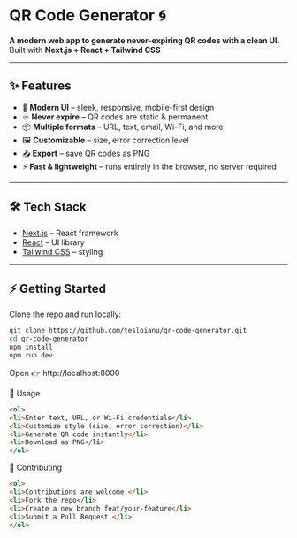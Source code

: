 # QR Code Generator 🌀

**A modern web app to generate never-expiring QR codes with a clean UI.**  
Built with **Next.js + React + Tailwind CSS**

---

## ✨ Features
- 🎨 **Modern UI** – sleek, responsive, mobile-first design  
- ♾ **Never expire** – QR codes are static & permanent  
- 📦 **Multiple formats** – URL, text, email, Wi-Fi, and more  
- 🖼 **Customizable** – size, error correction level  
- 📤 **Export** – save QR codes as PNG  
- ⚡ **Fast & lightweight** – runs entirely in the browser, no server required  

---

## 🛠️ Tech Stack
- [Next.js](https://nextjs.org/) – React framework  
- [React](https://react.dev/) – UI library  
- [Tailwind CSS](https://tailwindcss.com/) – styling  

---

## ⚡ Getting Started

Clone the repo and run locally:

```bash
git clone https://github.com/tesloianu/qr-code-generator.git
cd qr-code-generator
npm install
npm run dev
```
Open 👉 http://localhost:8000

📖 Usage
```html
<ol>
<li>Enter text, URL, or Wi-Fi credentials</li>
<li>Customize style (size, error correction)</li>
<li>Generate QR code instantly</li>
<li>Download as PNG</li>
</ol>
```
🤝 Contributing
```html
<ol>
<li>Contributions are welcome!</li>
<li>Fork the repo</li>
<li>Create a new branch feat/your-feature</li>
<li>Submit a Pull Request </li>
</ol>
```
